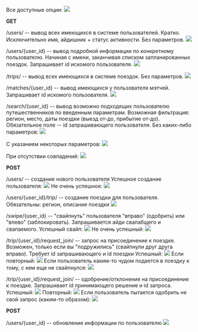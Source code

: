 Все доступные опции:
![](/screenshots/default.png)


**GET**

/users/ --  вывод всех имеющихся в системе пользователей. Кратко. Исключительно имя, айдишник + статус активности. Без параметров.
![](/screenshots/read_users.png)

/users/{user_id} -- вывод подробной информации по конкретному пользователю. Начиная с имени, заканчивая списком запланированных поездок. Запрашивает id искомого пользователя.
![](/screenshots/read_user.png)

/trips/ --  вывод всех имеющихся в системе поездок. Без параметров.
![](/screenshots/trips.png)

/matches/{user_id} --  вывод имеющихся у пользователя мэтчей. Запрашивает id искомого пользователя.
![](/screenshots/get_matches.png)

/search/{user_id} --  вывод возможно подходящих пользователю путешественников по введенным параметрам. Возможная фильтрация: регион, место, даты поездки (выезд от-до, прибытие от-до). Обязательное поле -- id запрашивающего пользователя.
Без каких-либо параметров:
![](/screenshots/search1.png)

С указанием некоторых параметров:
![](/screenshots/search2.png)

При отсутствии совпадений:
![](/screenshots/search_error1.png)


**POST**

/users/ -- создание нового пользователя
Успешное создание пользователя:
![](/screenshots/create.png)
Не очень успешное:
![](/screenshots/create_err.png)

/users/{user_id}/trip/ -- создание поездки для пользователя. Обязательны: регион, описание поездки
![](/screenshots/create_trip.png)

/swipe/{user_id} -- "свайпнуть" пользователя "вправо" (одобрить) или "влево" (заблокировать). Запрашивается айди свапабщего и свапаемого.
Успешный свайп:
![](/screenshots/swipe_ok.png)
Не очень успешный:
![](/screenshots/swipe_err.png)

/trip/{user_id}/request_join/ -- запрос на присоединение к поездке. Возможен, только если вы "подружились" (свайпнули друг друга вправо). Требует id запрашивающего и id поездки
Успешный:
![](/screenshots/request_ok.png)
Если повторный:
![](/screenshots/request_already.png)
Если пользователь каким-то чудом подается в поездку к тому, с кем еще не свайпнулся:
![](/screenshots/request_err.png)

/trip/{user_id}/request_join/ -- одобрение/отклонение на присоединение к поездке. Запрашивает id принимающего решение и id запроса.
Успешный:
![](/screenshots/process_ok.png)
Повторный:
![](/screenshots/process_already.png)
Если пользователь пытается одобрить не свой запрос (каким-то образом):
![](/screenshots/process_err.png)


**POST**

/users/{user_id} -- обновление информации по пользователю
![](/screenshots/update.png)




